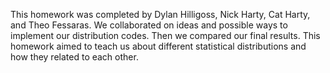 This homework was completed by Dylan Hilligoss, Nick Harty, Cat Harty, and Theo Fessaras. We collaborated on ideas and possible ways to implement our distribution codes. Then we compared our final results. This homework aimed to teach us about different statistical distributions and how they related to each other.
